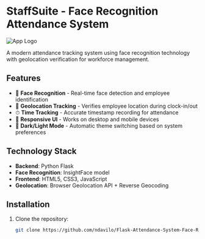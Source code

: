 # StaffSuite - Face Recognition Attendance System

![App Logo](static/images/logo.png)

A modern attendance tracking system using face recognition technology with geolocation verification for workforce management.

## Features

- 👤 **Face Recognition** - Real-time face detection and employee identification
- 📍 **Geolocation Tracking** - Verifies employee location during clock-in/out
- ⏱ **Time Tracking** - Accurate timestamp recording for attendance
- 🎨 **Responsive UI** - Works on desktop and mobile devices
- 🌙 **Dark/Light Mode** - Automatic theme switching based on system preferences

## Technology Stack

- **Backend**: Python Flask
- **Face Recognition**: InsightFace model
- **Frontend**: HTML5, CSS3, JavaScript
- **Geolocation**: Browser Geolocation API + Reverse Geocoding

## Installation

1. Clone the repository:
   ```bash
   git clone https://github.com/ndavilo/Flask-Attendance-System-Face-Reg.git
   